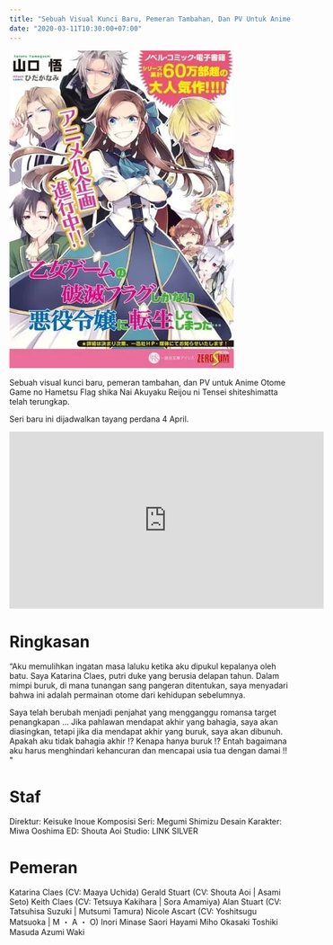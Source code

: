 ```yaml
---
title: "Sebuah Visual Kunci Baru, Pemeran Tambahan, Dan PV Untuk Anime Otome Game No Hametsu Flag Shika Nai Akuyaku Reijou Ni Tensei Shiteshimatta Telah Terungkap."
date: "2020-03-11T10:30:00+07:00"
---
```


![Sebuah Visual Kunci Baru, Pemeran Tambahan, Dan PV Untuk Anime Otome Game No Hametsu Flag Shika Nai Akuyaku Reijou Ni Tensei Shiteshimatta Telah Terungkap](./sekaidotid-otome-game.webp)

Sebuah visual kunci baru, pemeran tambahan, dan PV untuk Anime Otome Game no Hametsu Flag shika Nai Akuyaku Reijou ni Tensei shiteshimatta telah terungkap.

Seri baru ini dijadwalkan tayang perdana 4 April.

<iframe width="560" height="315" src="https://www.youtube-nocookie.com/embed/RyBy8uvaFAo" frameborder="0" allow="accelerometer; autoplay; encrypted-media; gyroscope; picture-in-picture" allowfullscreen></iframe>

# Ringkasan

“Aku memulihkan ingatan masa laluku ketika aku dipukul kepalanya oleh batu. Saya Katarina Claes, putri duke yang berusia delapan tahun. Dalam mimpi buruk, di mana tunangan sang pangeran ditentukan, saya menyadari bahwa ini adalah permainan otome dari kehidupan sebelumnya.

Saya telah berubah menjadi penjahat yang mengganggu romansa target penangkapan ... Jika pahlawan mendapat akhir yang bahagia, saya akan diasingkan, tetapi jika dia mendapat akhir yang buruk, saya akan dibunuh. Apakah aku tidak bahagia akhir !? Kenapa hanya buruk !? Entah bagaimana aku harus menghindari kehancuran dan mencapai usia tua dengan damai !! "

# Staf

Direktur: Keisuke Inoue
Komposisi Seri: Megumi Shimizu
Desain Karakter: Miwa Ooshima
ED: Shouta Aoi
Studio: LINK SILVER

# Pemeran

Katarina Claes (CV: Maaya Uchida)
Gerald Stuart (CV: Shouta Aoi | Asami Seto)
Keith Claes (CV: Tetsuya Kakihara | Sora Amamiya)
Alan Stuart (CV: Tatsuhisa Suzuki | Mutsumi Tamura)
Nicole Ascart (CV: Yoshitsugu Matsuoka | M ・ A ・ O)
Inori Minase
Saori Hayami
Miho Okasaki
Toshiki Masuda
Azumi Waki
